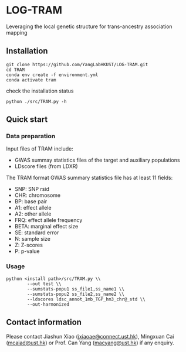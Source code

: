 # LOG-TRAM
Leveraging the local genetic structure for trans-ancestry association mapping

## Installation
``` shell
git clone https://github.com/YangLabHKUST/LOG-TRAM.git
cd TRAM
conda env create -f environment.yml
conda activate tram
```
check the installation status
```shell
python ./src/TRAM.py -h
```

## Quick start

### Data preparation

Input files of TRAM include:

- GWAS summay statistics files of the target and auxiliary populations
- LDscore files (from LDXR)

The TRAM format GWAS summary statistics file has at least 11 fields:

- SNP: SNP rsid
- CHR: chromosome
- BP: base pair
- A1: effect allele
- A2: other allele
- FRQ: effect allele frequency
- BETA: marginal effect size
- SE: standard error
- N: sample size
- Z: Z-scores
- P: p-value 


### Usage
``` shell
python <install path>/src/TRAM.py \\
        --out test \\
        --sumstats-popu1 ss_file1,ss_name1 \\
        --sumstats-popu2 ss_file2,ss_name2 \\
        --ldscores ldsc_annot_1mb_TGP_hm3_chr@_std \\
        --out-harmonized 
```

## Contact information

Please contact Jiashun Xiao (jxiaoae@connect.ust.hk), Mingxuan Cai (mcaiad@ust.hk) or Prof. Can Yang (macyang@ust.hk) if any enquiry.



